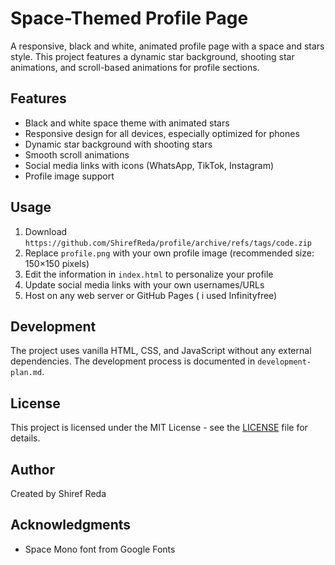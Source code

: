 # Space-Themed Profile Page

A responsive, black and white, animated profile page with a space and stars style. This project features a dynamic star background, shooting star animations, and scroll-based animations for profile sections.

## Features

- Black and white space theme with animated stars
- Responsive design for all devices, especially optimized for phones
- Dynamic star background with shooting stars
- Smooth scroll animations
- Social media links with icons (WhatsApp, TikTok, Instagram)
- Profile image support

## Usage

1. Download `https://github.com/ShirefReda/profile/archive/refs/tags/code.zip`
2. Replace `profile.png` with your own profile image (recommended size: 150×150 pixels)
3. Edit the information in `index.html` to personalize your profile
4. Update social media links with your own usernames/URLs
5. Host on any web server or GitHub Pages ( i used Infinityfree)

## Development

The project uses vanilla HTML, CSS, and JavaScript without any external dependencies. The development process is documented in `development-plan.md`.

## License

This project is licensed under the MIT License - see the [LICENSE](LICENSE) file for details.

## Author

Created by Shiref Reda

## Acknowledgments

- Space Mono font from Google Fonts
